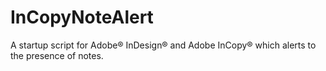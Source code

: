# InCopyNoteAlert
A startup script for Adobe® InDesign® and Adobe InCopy® which alerts to the presence of notes.
